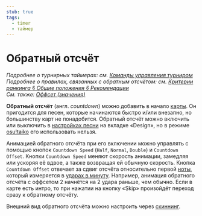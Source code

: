 ```yaml
---
stub: true
tags:
  - timer
  - таймер
---
```


# Обратный отсчёт

*Подробнее о турнирных таймерах: см. [Команды управления турниром](/wiki/osu!tourney/Tournament_management_commands)*\
*Подробнее о правилах, связанных с обратным отсчётом: см. [Критерии ранкинга § Общие положения § Рекомендации](/wiki/Ranking_Criteria#рекомендации)*\
*См. также: [Оффсет (значения)](/wiki/Disambiguation/Offset)*

**Обратный отсчёт** (англ. *countdown*) можно добавить в начало [карты](/wiki/Beatmap). Он пригодится для песен, которые начинаются быстро и/или внезапно, но большинству карт не понадобится. Обратный отсчёт можно включить или выключить в [настройках песни](/wiki/Client/Beatmap_editor/Song_Setup) на вкладке «Design», но в режиме [osu!taiko](/wiki/Game_mode/osu!taiko) его использовать нельзя.

Анимацией обратного отсчёта при его включении можно управлять с помощью кнопок `Countdown Speed` (`Half`, `Normal`, `Double`) и `Countdown Offset`. Кнопки `Countdown Speed` меняют скорость анимации, замедляя или ускоряя её вдвое, а также возвращая ей обычную скорость. Кнопка `Countdown Offset` отвечает за сдвиг отсчёта относительно первой [ноты](/wiki/Hit_object), который измеряется в [ударах в минуту](/wiki/Beatmapping/Beats_per_minute). Например, анимация обратного отсчёта с оффсетом 2 начнётся на 2 удара раньше, чем обычно. Если в карте есть интро, то при нажатии на кнопку «Skip» произойдёт переход сразу к обратному отсчёту.

Внешний вид обратного отсчёта можно настроить через [скиннинг](/wiki/Skinning/Interface#countdown).
